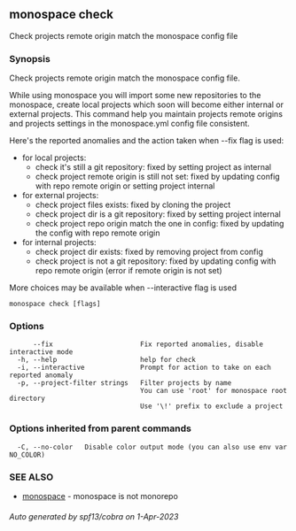 ## monospace check

Check projects remote origin match the monospace config file

### Synopsis

Check projects remote origin match the monospace config file.

While using monospace you will import some new repositories to the monospace,
create local projects which soon will become either internal or external projects.
This command help you maintain projects remote origins and projects settings
in the monospace.yml config file consistent.

Here's the reported anomalies and the action taken when --fix flag is used:
- for local projects:
	- check it's still a git repository: fixed by setting project as internal
	- check project remote origin is still not set: fixed by updating config
		with repo remote origin or setting project internal
- for external projects:
	- check project files exists: fixed by cloning the project
	- check project dir is a git repository: fixed by setting project internal
	- check project repo origin match the one in config: fixed by updating the
		config with repo remote origin
- for internal projects:
	- check project dir exists: fixed by removing project from config
	- check project is not a git repository: fixed by updating config with
		repo remote origin (error if remote origin is not set)

More choices may be available when --interactive flag is used


```
monospace check [flags]
```

### Options

```
      --fix                      Fix reported anomalies, disable interactive mode
  -h, --help                     help for check
  -i, --interactive              Prompt for action to take on each reported anomaly
  -p, --project-filter strings   Filter projects by name
                                 You can use 'root' for monospace root directory
                                 Use '\!' prefix to exclude a project
```

### Options inherited from parent commands

```
  -C, --no-color   Disable color output mode (you can also use env var NO_COLOR)
```

### SEE ALSO

* [monospace](monospace.md)	 - monospace is not monorepo

###### Auto generated by spf13/cobra on 1-Apr-2023

